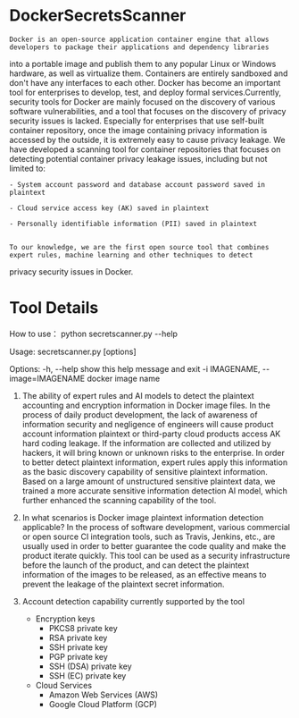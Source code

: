 # DockerSecretsScanner

	Docker is an open-source application container engine that allows developers to package their applications and dependency libraries 
into a portable image and publish them to any popular Linux or Windows hardware, as well as virtualize them. Containers are entirely
sandboxed and don't have any interfaces to each other.
    Docker has become an important tool for enterprises to develop, test, and deploy formal services.Currently, security tools for
Docker are mainly focused on the discovery of various software vulnerabilities, and a tool that focuses on the discovery of privacy
security issues is lacked. Especially for enterprises that use self-built container repository, once the image containing privacy
information is accessed by the outside, it is extremely easy to cause privacy leakage.
    We have developed a scanning tool for container repositories that focuses on detecting potential container privacy leakage issues,
including but not limited to:

    - System account password and database account password saved in plaintext

    - Cloud service access key (AK) saved in plaintext

    - Personally identifiable information (PII) saved in plaintext


    To our knowledge, we are the first open source tool that combines expert rules, machine learning and other techniques to detect 
privacy security issues in Docker.

# Tool Details
How to use：
 python secretscanner.py --help

 Usage: secretscanner.py [options]

 Options:
    -h, --help  show this help message and exit
    -i IMAGENAME, --image=IMAGENAME  docker image name

1.	The ability of expert rules and AI models to detect the plaintext accounting and encryption information in Docker image files.
In the process of daily product development, the lack of awareness of information security and negligence of engineers will cause product account information plaintext or third-party cloud products access AK hard coding leakage. If the information are collected and utilized by hackers, it will bring known or unknown risks to the enterprise.
In order to better detect plaintext information, expert rules apply this information as the basic discovery capability of sensitive plaintext information.
Based on a large amount of unstructured sensitive plaintext data, we trained a more accurate sensitive information detection AI model, which further enhanced the scanning capability of the tool.

2.	In what scenarios is Docker image plaintext information detection applicable?
In the process of software development, various commercial or open source CI integration tools, such as Travis, Jenkins, etc., are usually used in order to better guarantee the code quality and make the product iterate quickly.
This tool can be used as a security infrastructure before the launch of the product, and can detect the plaintext information of the images to be released, as an effective means to prevent the leakage of the plaintext secret information.

3. Account detection capability currently supported by the tool
    - Encryption keys
        - PKCS8 private key
        - RSA private key
        - SSH private key
        - PGP private key
        - SSH (DSA) private key
        - SSH (EC) private key
    - Cloud Services
        - Amazon Web Services (AWS)
        - Google Cloud Platform (GCP)

